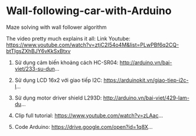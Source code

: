 # Wall-following-car-with-Arduino
Maze solving with wall follower algorithm 

The video pretty much explains it all:
Link Youtube: https://www.youtube.com/watch?v=ztjC2I54o4M&list=PLwPBf6q2CQ-btTIgsZXhBJY6vKkSxBtxv

1. Sử dụng cảm biến khoảng cách HC-SR04: http://arduino.vn/bai-viet/233-su-dun...

2. Sử dụng LCD 16x2 với giao tiếp I2C: https://arduinokit.vn/giao-tiep-i2c-l...

3. Sử dụng motor driver shield L293D: http://arduino.vn/bai-viet/429-lam-du...

4. Clip full tutorial: https://www.youtube.com/watch?v=zLAac... 

5. Code Arduino: https://drive.google.com/open?id=1q8X...
